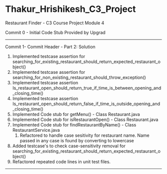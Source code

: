 # Thakur_Hrishikesh_C3_Project
Restaurant Finder - C3 Course Project Module 4 

Commit 0 - Initial Code Stub Provided by Upgrad

------------------------------------------------------------------------------------------------------------------------------------------
Commit 1- 
Commit Header - Part 2: Solution 

1. Implemented testcase assertion for searching_for_existing_restaurant_should_return_expected_restaurant_object()
2. Implemented testcase assertion for searching_for_non_existing_restaurant_should_throw_exception()
3. Implemented testcase assertion Is_restaurant_open_should_return_true_if_time_is_between_opening_and_closing_time()
4. Implemented testcase assertion Is_restaurant_open_should_return_false_if_time_is_outside_opening_and_closing_time()
5. Implemented Code stub for getMenu() - Class Restaurant.java
6. Implemented Code stub for isRestaurantOpen() - Class Restaurant.java
7. Implemented Code stub for findRestaurantByName() - Class RestaurantService.java
   1. Refactored to handle case sesitivity for restaurant name. Name passed in any case is found by converting to lowercase
8. Added testcase's to check case-sensitivity removal for searching_for_existing_restaurant_should_return_expected_restaurant_object()
9. Refactored repeated code lines in unit test files.

------------------------------------------------------------------------------------------------------------------------------------------